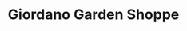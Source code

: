 ---
title: "Giordano Garden Shoppe"
url: /west-hempstead/giordano-garden-shoppe/
shop: Garten-Center
---